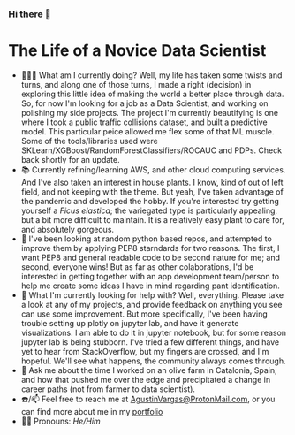 ### Hi there 👋

<!--
**AVData/AVData** is a ✨ _special_ ✨ repository because its `README.md` (this file) appears on your GitHub profile.

Here are some ideas to get you started:

- 🔭 I’m currently working on ...
- 🌱 I’m currently learning ...
- 👯 I’m looking to collaborate on ...
- 🤔 I’m looking for help with ...
- 💬 Ask me about ...
- 📫 How to reach me: ...
- 😄 Pronouns: ...
- ⚡ Fun fact: ...
-->

# The Life of a Novice Data Scientist

- 👨🏻‍💻 What am I currently doing?  Well, my life has taken some twists and turns, and along one of those turns, I made a right (decision) in exploring this little idea of making the world a better place through data.  So, for now I'm looking for a job as a Data Scientist, and working on polishing my side projects.  The project I'm currently beautifying is one where I took a public traffic collisions dataset, and built a predictive model.  This particular peice allowed me flex some of that ML muscle.  Some of the tools/libraries used were SKLearn/XGBoost/RandomForestClassifiers/ROCAUC and PDPs.  Check back shortly for an update.
- 📚 Currently refining/learning AWS, and other cloud computing services.  And I've also taken an interest in house plants. I know, kind of out of left field, and not keeping with the theme.  But yeah, I've taken advantage of the pandemic and developed the hobby.  If you're interested try getting yourself a *Ficus elastica*; the variegated type is particularly appealing, but a bit more difficult to maintain.  It is a relatively easy plant to care for, and absolutely gorgeous.
- 🤝 I've been looking at random python based repos, and attempted to improve them by applying PEP8 starndards for two reasons.  The first, I want PEP8 and general readable code to be second nature for me; and second, everyone wins!  But as far as other colaborations, I'd be interested in getting together with an app development team/person to help me create some ideas I have in mind regarding pant identification.
- 🙏 What I'm currently looking for help with?  Well, everything.  Please take a look at any of my projects, and provide feedback on anything you see can use some improvement.  But more specifically, I've been having trouble setting up plotly on jupyter lab, and have it generate visualizations.  I am able to do it in jupyter notebook, but for some reason jupyter lab is being stubborn.  I've tried a few different things, and have yet to hear from StackOverflow, but my fingers are crossed, and I'm hopeful.  We'll see what happens, the community always comes through.
- 💭 Ask me about the time I worked on an olive farm in Catalonia, Spain; and how that pushed me over the edge and precipitated a change in career paths (not from farmer to data scientist).
- ☎️/📫 Feel free to reach me at AgustinVargas@ProtonMail.com, or you can find more about me in my [portfolio](https://www.AgustinCody.com)
- 👨🏻‍ Pronouns: *He/Him*
